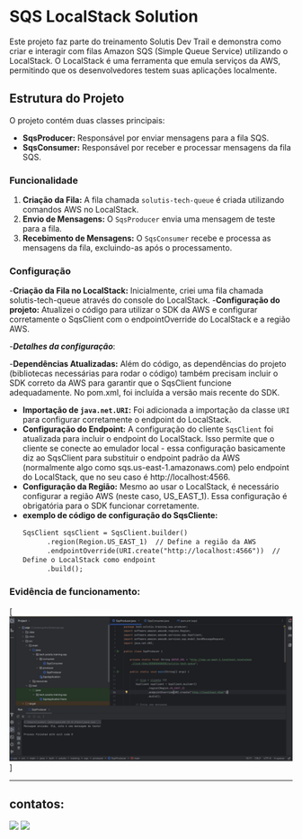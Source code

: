 # SQS LocalStack Solution

Este projeto faz parte do treinamento Solutis Dev Trail e demonstra como criar e interagir com filas Amazon SQS (Simple Queue Service) utilizando o LocalStack. O LocalStack é uma ferramenta que emula serviços da AWS, permitindo que os desenvolvedores testem suas aplicações localmente.

## Estrutura do Projeto

O projeto contém duas classes principais:

- **SqsProducer:** Responsável por enviar mensagens para a fila SQS.
- **SqsConsumer:** Responsável por receber e processar mensagens da fila SQS.

### Funcionalidade

1. **Criação da Fila:** A fila chamada `solutis-tech-queue` é criada utilizando comandos AWS no LocalStack.
2. **Envio de Mensagens:** O `SqsProducer` envia uma mensagem de teste para a fila.
3. **Recebimento de Mensagens:** O `SqsConsumer` recebe e processa as mensagens da fila, excluindo-as após o processamento.

### Configuração

-**Criação da Fila no LocalStack:**  Inicialmente, criei uma fila chamada solutis-tech-queue através do console do LocalStack.
-**Configuração do projeto:** Atualizei o código para utilizar o SDK da AWS e configurar corretamente o SqsClient com o endpointOverride do LocalStack e a região AWS.

-***Detalhes da configuração***:

-**Dependências Atualizadas:** Além do código, as dependências do projeto (bibliotecas necessárias para rodar o código) também precisam incluir o SDK correto da AWS para garantir que o SqsClient funcione adequadamente. No pom.xml, foi incluída a versão mais recente do SDK.
- **Importação de `java.net.URI`:** Foi adicionada a importação da classe `URI` para configurar corretamente o endpoint do LocalStack.
- **Configuração do Endpoint:** A configuração do cliente `SqsClient` foi atualizada para incluir o endpoint do LocalStack. Isso permite que o cliente se conecte ao emulador local -  essa configuração basicamente diz ao SqsClient para substituir o endpoint padrão da AWS (normalmente algo como sqs.us-east-1.amazonaws.com) pelo endpoint do LocalStack, que no seu caso é http://localhost:4566.
- **Configuração da Região:** Mesmo ao usar o LocalStack, é necessário configurar a região AWS (neste caso, US_EAST_1). Essa configuração é obrigatória para o SDK funcionar corretamente.
- **exemplo de código de configuração do SqsCliente:**
  ```
  SqsClient sqsClient = SqsClient.builder()
        .region(Region.US_EAST_1)  // Define a região da AWS
        .endpointOverride(URI.create("http://localhost:4566"))  // Define o LocalStack como endpoint
        .build();
  ```

### Evidência de funcionamento:

[<img src="./src/assets/evidencia-sqs.jpeg" alt="print com evicência de funcionamento">]

--------------------

## contatos:
<div> 
    <a href = "mailto:costapietra@gmail.com"><img loading="lazy" src="https://img.shields.io/badge/Gmail-D14836?style=for-the-badge&logo=gmail&logoColor=white" target="_blank"></a>
    <a href="https://www.linkedin.com/in/almeidapietra" target="_blank"><img loading="lazy" src="https://img.shields.io/badge/-LinkedIn-%230077B5?style=for-the-badge&logo=linkedin&logoColor=white" target="_blank"></a>   
</div>

